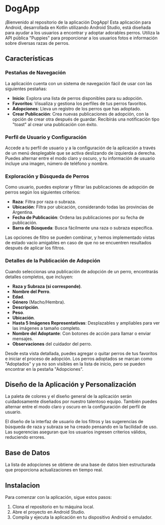 # DogApp

¡Bienvenido al repositorio de la aplicación DogApp! Esta aplicación para Android, desarrollada en Kotlin utilizando Android Studio, está diseñada para ayudar a los usuarios a encontrar y adoptar adorables perros. Utiliza la API pública "Puppies" para proporcionar a los usuarios fotos e información sobre diversas razas de perros. 

## Características

### Pestañas de Navegación

La aplicación cuenta con un sistema de navegación fácil de usar con las siguientes pestañas:

- **Inicio**: Explora una lista de perros disponibles para su adopción.
- **Favoritos**: Visualiza y gestiona los perfiles de tus perros favoritos.
- **Adopciones**: Lleva un registro de los perros que has adoptado.
- **Crear Publicación**: Crea nuevas publicaciones de adopción, con la opción de crear otra después de guardar. Recibirás una notificación tipo "toast" al crear una publicación con éxito.

### Perfil de Usuario y Configuración

Accede a tu perfil de usuario y a la configuración de la aplicación a través de un menú desplegable que se activa deslizando de izquierda a derecha. Puedes alternar entre el modo claro y oscuro, y tu información de usuario incluye una imagen, número de teléfono y nombre.

### Exploración y Búsqueda de Perros

Como usuario, puedes explorar y filtrar las publicaciones de adopción de perros según los siguientes criterios:

- **Raza**: Filtra por raza o subraza.
- **Ubicación**: Filtra por ubicación, considerando todas las provincias de Argentina.
- **Fecha de Publicación**: Ordena las publicaciones por su fecha de publicación.
- **Barra de Búsqueda**: Busca fácilmente una raza o subraza específica.

Las opciones de filtro se pueden combinar, y hemos implementado vistas de estado vacío amigables en caso de que no se encuentren resultados después de aplicar los filtros.

### Detalles de la Publicación de Adopción

Cuando seleccionas una publicación de adopción de un perro, encontrarás detalles completos, que incluyen:

- **Raza y Subraza (si corresponde)**.
- **Nombre del Perro**.
- **Edad**.
- **Género** (Macho/Hembra).
- **Descripción**.
- **Peso**.
- **Ubicación**.
- **Hasta 5 Imágenes Representativas**: Desplazables y ampliables para ver las imágenes a tamaño completo.
- **Nombre del Adoptante**: Con botones de acción para llamar o enviar mensajes.
- **Observaciones** del cuidador del perro.

Desde esta vista detallada, puedes agregar o quitar perros de tus favoritos e iniciar el proceso de adopción. Los perros adoptados se marcan como "Adoptados" y ya no son visibles en la lista de inicio, pero se pueden encontrar en la pestaña "Adopciones".

## Diseño de la Aplicación y Personalización

La paleta de colores y el diseño general de la aplicación serán cuidadosamente diseñados por nuestro talentoso equipo. También puedes alternar entre el modo claro y oscuro en la configuración del perfil de usuario.

El diseño de la interfaz de usuario de los filtros y las sugerencias de búsqueda de raza y subraza se ha creado pensando en la facilidad de uso. Las sugerencias aseguran que los usuarios ingresen criterios válidos, reduciendo errores.

## Base de Datos

La lista de adopciones se obtiene de una base de datos bien estructurada que proporciona actualizaciones en tiempo real.

## Instalacion

Para comenzar con la aplicación, sigue estos pasos:

1. Clona el repositorio en tu máquina local.
2. Abre el proyecto en Android Studio.
3. Compila y ejecuta la aplicación en tu dispositivo Android o emulador.

